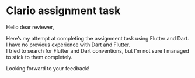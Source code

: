# Clario assignment task

Hello dear reviewer,

Here’s my attempt at completing the assignment task using Flutter and Dart.  
I have no previous experience with Dart and Flutter.  
I tried to search for Flutter and Dart conventions, but I’m not sure I managed to stick to them completely.  

Looking forward to your feedback!
